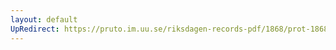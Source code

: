 ```yaml
---
layout: default
UpRedirect: https://pruto.im.uu.se/riksdagen-records-pdf/1868/prot-1868--ak--303.pdf
---
```

